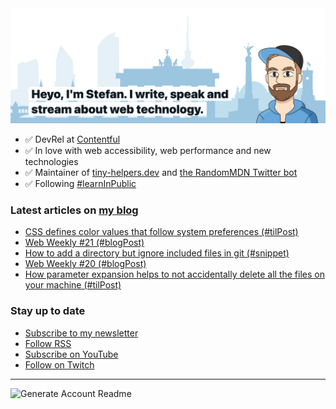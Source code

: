 <img alt="Heyo, I'm Stefan. I write and speak about web technology." src="https://raw.githubusercontent.com/stefanjudis/stefanjudis/main/screenshot.png">

- ✅ DevRel at [Contentful](https://www.contentful.com)
- ✅ In love with web accessibility, web performance and new technologies
- ✅ Maintainer of [tiny-helpers.dev](https://tiny-helpers.dev) and [the RandomMDN Twitter bot](https://twitter.com/randomMDN)
- ✅ Following [#learnInPublic](https://www.stefanjudis.com/today-i-learned/)
### Latest articles on [my blog](https://www.stefanjudis.com)

<!-- BLOG-POST-LIST:START -->
- [CSS defines color values that follow system preferences (#tilPost)](https://www.stefanjudis.com/today-i-learned/css-defines-color-values-that-follow-system-preferences/)
- [Web Weekly #21 (#blogPost)](https://www.stefanjudis.com/blog/web-weekly-21/)
- [How to add a directory but ignore included files in git (#snippet)](https://www.stefanjudis.com/snippets/how-to-add-a-directory-but-ignore-included-files-in-git/)
- [Web Weekly #20 (#blogPost)](https://www.stefanjudis.com/blog/web-weekly-20/)
- [How parameter expansion helps to not accidentally delete all the files on your machine (#tilPost)](https://www.stefanjudis.com/today-i-learned/how-parameter-expansion-helps-to-not-delete-everything/)
<!-- BLOG-POST-LIST:END -->

### Stay up to date

- [Subscribe to my newsletter](https://www.stefanjudis.com/newsletter/)
- [Follow RSS](https://www.stefanjudis.com/feeds/)
- [Subscribe on YouTube](https://youtube.com/c/stefanjudis)
- [Follow on Twitch](https://www.twitch.tv/stefanjudis)

---

![Generate Account Readme](https://github.com/stefanjudis/stefanjudis/workflows/Generate%20Account%20Readme/badge.svg)
